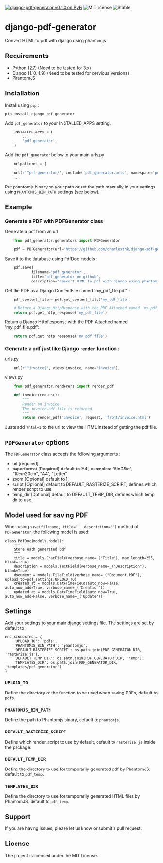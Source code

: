[![django-pdf-generator v0.1.3 on PyPi](https://img.shields.io/badge/pypi-0.1.3-green.svg)](https://pypi.python.org/pypi/django-pdf-generator)
![MIT license](https://img.shields.io/badge/licence-MIT-blue.svg)
![Stable](https://img.shields.io/badge/status-stable-green.svg)

# django-pdf-generator
Convert HTML to pdf with django using phantomjs


## Requirements

+ Python (2.7) (Need to be tested for 3.x)
+ Django (1.10, 1.9) (Need to be tested for previous versions)
+ PhantomJS


## Installation

Install using `pip` :


`pip install django_pdf_generator`


Add `pdf_generator` to your INSTALLED_APPS setting.


```python
    INSTALLED_APPS = (
        ...
        'pdf_generator',
    )
```

Add the `pdf_generator` below to your main urls.py


```python
    urlpatterns = [
    ...
    url(r'^pdf-generator/', include('pdf_generator.urls', namespace='pdf_generator')),
    ...
````


Put phantomjs binary on your path or set the path manually in your settings using `PHANTOMJS_BIN_PATH` settings (see below).


## Example

### Generate a PDF with PDFGenerator class

Generate a pdf from an url


```python
	from pdf_generator.generators import PDFGenerator

	pdf = PDFGenerator(url="https://github.com/charlesthk/django-pdf-generator",
```


Save it to the database using PdfDoc models :


```python  
    pdf.save(
            filename='pdf_generator',
            title="pdf_generator on github",
            description="Convert HTML to pdf with django using phantomjs")
```

Get the PDF as a Django ContentFile named 'my_pdf_file.pdf' :


```python  
    pdf_content_file = pdf.get_content_file('my_pdf_file') 

    # Return a Django HttpResponse with the PDF Attached named 'my_pdf_file.pdf':
    return pdf.get_http_response('my_pdf_file')
```


Return a Django HttpResponse with the PDF Attached named 'my_pdf_file.pdf':


```python  
    return pdf.get_http_response('my_pdf_file')
```


### Generate a pdf just like Django `render` function :

urls.py


```python
    url(r'^invoice$', views.invoice, name='invoice'),
```


views.py


```python
    from pdf_generator.renderers import render_pdf

    def invoice(request):
        """
        Render an invoice
        The invoice.pdf file is returned
        """
        return render_pdf('invoice', request, 'front/invoice.html')
```


Juste add `?html=1` to the url to view the HTML instead of getting the pdf file.


## `PDFGenerator` options

The `PDFGenerator` class accepts the following arguments :

+ url				[required]
+ paperformat 		[Required] default to 'A4', examples: "5in*7.5in", "10cm*20cm", "A4", "Letter"
+ zoom              [Optional] default to 1.
+ script 			[Optional] default to DEFAULT_RASTERIZE_SCRIPT, defines which render script to use.
+ temp_dir 			[Optional] default to DEFAULT_TEMP_DIR, defines which temp dir to use.


## Model used for saving PDF

When using `save(filename, title='', description='')` method of `PDFGenerator`, the following model is used:


    class PdfDoc(models.Model):
    	"""
    	Store each generated pdf
    	"""
    	title = models.CharField(verbose_name=_("Title"), max_length=255, blank=True)
    	description = models.TextField(verbose_name=_("Description"), blank=True)
    	document = models.FileField(verbose_name=_("Document PDF"), upload_to=pdf_settings.UPLOAD_TO)
    	created_at = models.DateTimeField(auto_now=False, auto_now_add=True, verbose_name=_('Creation'))
    	updated_at = models.DateTimeField(auto_now=True, auto_now_add=False, verbose_name=_('Update'))


## Settings

Add your settings to your main django settings file. The settings are set by default to :

    PDF_GENERATOR = {
        'UPLOAD_TO': 'pdfs',
        'PHANTOMJS_BIN_PATH': 'phantomjs',
        'DEFAULT_RASTERIZE_SCRIPT': os.path.join(PDF_GENERATOR_DIR, 'rasterize.js'),
        'DEFAULT_TEMP_DIR': os.path.join(PDF_GENERATOR_DIR, 'temp'),
        'TEMPLATES_DIR': os.path.join(PDF_GENERATOR_DIR, 'templates/pdf_generator')
    }


### `UPLOAD_TO`

Define the directory or the function to be used when saving PDFs, default to `pdfs`.

### `PHANTOMJS_BIN_PATH`

Define the path to Phantomjs binary, default to `phantomjs`.


### `DEFAULT_RASTERIZE_SCRIPT`

Define which render_script to use by default, default to `rasterize.js` inside the package.


### `DEFAULT_TEMP_DIR`

Define the directory to use for temporarily generated pdf by PhantomJS. default to `pdf_temp`.


### `TEMPLATES_DIR`

Define the directory to use for temporarily generated HTML files by PhantomJS. default to `pdf_temp`.



## Support

If you are having issues, please let us know or submit a pull request.

## License

The project is licensed under the MIT License.
